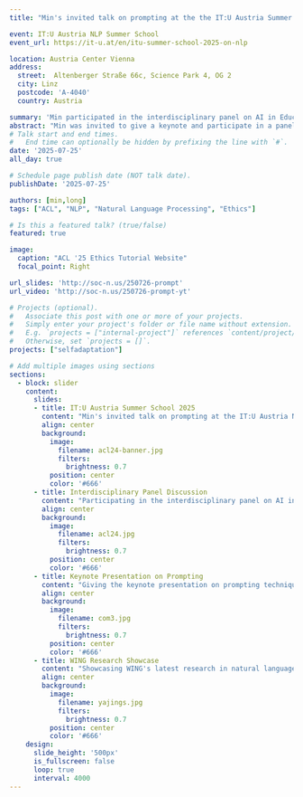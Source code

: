 ```yaml
---
title: "Min's invited talk on prompting at the the IT:U Austria Summer School"

event: IT:U Austria NLP Summer School
event_url: https://it-u.at/en/itu-summer-school-2025-on-nlp

location: Austria Center Vienna
address:
  street:  Altenberger Straße 66c, Science Park 4, OG 2
  city: Linz
  postcode: 'A-4040'
  country: Austria

summary: 'Min participated in the interdisciplinary panel on AI in Education, then gave an invited talk the next day on prompting.'
abstract: "Min was invited to give a keynote and participate in a panel at the IT:U Austria in Linz.  "
# Talk start and end times.
#   End time can optionally be hidden by prefixing the line with `#`.
date: '2025-07-25'
all_day: true

# Schedule page publish date (NOT talk date).
publishDate: '2025-07-25'

authors: [min,long]
tags: ["ACL", "NLP", "Natural Language Processing", "Ethics"]

# Is this a featured talk? (true/false)
featured: true

image:
  caption: "ACL '25 Ethics Tutorial Website"
  focal_point: Right

url_slides: 'http://soc-n.us/250726-prompt'
url_video: 'http://soc-n.us/250726-prompt-yt'

# Projects (optional).
#   Associate this post with one or more of your projects.
#   Simply enter your project's folder or file name without extension.
#   E.g. `projects = ["internal-project"]` references `content/project/deep-learning/index.md`.
#   Otherwise, set `projects = []`.
projects: ["selfadaptation"]

# Add multiple images using sections
sections:
  - block: slider
    content:
      slides:
      - title: IT:U Austria Summer School 2025
        content: "Min's invited talk on prompting at the IT:U Austria NLP Summer School in Linz"
        align: center
        background:
          image:
            filename: acl24-banner.jpg
            filters:
              brightness: 0.7
          position: center
          color: '#666'
      - title: Interdisciplinary Panel Discussion
        content: "Participating in the interdisciplinary panel on AI in Education at Austria Center Vienna"
        align: center
        background:
          image:
            filename: acl24.jpg
            filters:
              brightness: 0.7
          position: center
          color: '#666'
      - title: Keynote Presentation on Prompting
        content: "Giving the keynote presentation on prompting techniques and their applications in NLP"
        align: center
        background:
          image:
            filename: com3.jpg
            filters:
              brightness: 0.7
          position: center
          color: '#666'
      - title: WING Research Showcase
        content: "Showcasing WING's latest research in natural language processing and information retrieval"
        align: center
        background:
          image:
            filename: yajings.jpg
            filters:
              brightness: 0.7
          position: center
          color: '#666'
    design:
      slide_height: '500px'
      is_fullscreen: false
      loop: true
      interval: 4000
---
```

